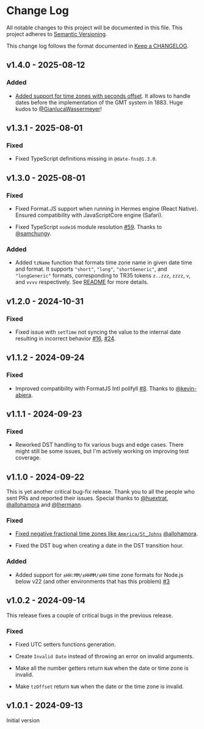 # Change Log

All notable changes to this project will be documented in this file.
This project adheres to [Semantic Versioning].

This change log follows the format documented in [Keep a CHANGELOG].

[semantic versioning]: http://semver.org/
[keep a changelog]: http://keepachangelog.com/

## v1.4.0 - 2025-08-12

### Added

- [Added support for time zones with seconds offset](https://github.com/date-fns/tz/pull/47). It allows to handle dates before the implementation of the GMT system in 1883. Huge kudos to [@GianlucaWassermeyer](https://github.com/GianlucaWassermeyer)!

## v1.3.1 - 2025-08-01

### Fixed

- Fixed TypeScript definitions missing in `@date-fns@1.3.0`.

## v1.3.0 - 2025-08-01

### Fixed

- Fixed Format.JS support when running in Hermes engine (React Native). Ensured compatibility with JavaScriptCore engine (Safari).

- Fixed TypeScript `node16` module resolution [#59](https://github.com/date-fns/tz/pull/59). Thanks to [@samchungy](https://github.com/samchungy).

### Added

- Added `tzName` function that formats time zone name in given date time and format. It supports `"short"`, `"long"`, `"shortGeneric"`, and `"longGeneric"` formats, corresponding to TR35 tokens `z..zzz`, `zzzz`, `v`, and `vvvv` respectively. See [README](./README.md) for more details.

## v1.2.0 - 2024-10-31

### Fixed

- Fixed issue with `setTime` not syncing the value to the internal date resulting in incorrect behavior [#16](https://github.com/date-fns/tz/issues/16), [#24](https://github.com/date-fns/tz/issues/24).

## v1.1.2 - 2024-09-24

### Fixed

- Improved compatibility with FormatJS Intl polifyll [#8](https://github.com/date-fns/tz/issues/8). Thanks to [@kevin-abiera](https://github.com/kevin-abiera).

## v1.1.1 - 2024-09-23

### Fixed

- Reworked DST handling to fix various bugs and edge cases. There might still be some issues, but I'm actively working on improving test coverage.

## v1.1.0 - 2024-09-22

This is yet another critical bug-fix release. Thank you to all the people who sent PRs and reported their issues. Special thanks to [@huextrat](https://github.com/huextrat), [@allohamora](https://github.com/allohamora) and [@lhermann](https://github.com/lhermann).

### Fixed

- [Fixed negative fractional time zones like `America/St_Johns`](https://github.com/date-fns/tz/pull/7) [@allohamora](https://github.com/allohamora).

- Fixed the DST bug when creating a date in the DST transition hour.

### Added

- Added support for `±HH:MM/±HHMM/±HH` time zone formats for Node.js below v22 (and other environments that has this problem) [#3](https://github.com/date-fns/tz/issues/3)

## v1.0.2 - 2024-09-14

This release fixes a couple of critical bugs in the previous release.

### Fixed

- Fixed UTC setters functions generation.

- Create `Invalid Date` instead of throwing an error on invalid arguments.

- Make all the number getters return `NaN` when the date or time zone is invalid.

- Make `tzOffset` return `NaN` when the date or the time zone is invalid.

## v1.0.1 - 2024-09-13

Initial version

```

```
